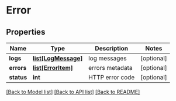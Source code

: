 # Error

## Properties
Name | Type | Description | Notes
------------ | ------------- | ------------- | -------------
**logs** | [**list[LogMessage]**](LogMessage.md) | log messages | [optional]
**errors** | [**list[ErrorItem]**](ErrorItem.md) | errors metadata | [optional]
**status** | **int** | HTTP error code | [optional]

[[Back to Model list]](../README.md#documentation-for-models) [[Back to API list]](../README.md#documentation-for-api-endpoints) [[Back to README]](../README.md)
